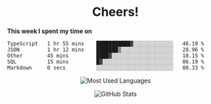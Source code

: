 <h1 align="center">Cheers!</h1>

**This week I spent my time on**
<!--START_SECTION:waka-->

```text
TypeScript   1 hr 55 mins    ███████████▓░░░░░░░░░░░░░   46.19 %
JSON         1 hr 12 mins    ███████▒░░░░░░░░░░░░░░░░░   28.96 %
Other        45 mins         ████▓░░░░░░░░░░░░░░░░░░░░   18.15 %
SQL          15 mins         █▓░░░░░░░░░░░░░░░░░░░░░░░   06.19 %
Markdown     0 secs          ░░░░░░░░░░░░░░░░░░░░░░░░░   00.33 %
```

<!--END_SECTION:waka-->

<p align="center"><img src="https://github-readme-stats.vercel.app/api/top-langs/?username=thnkrn&layout=compact&hide=html&theme=tokyonight" alt="Most Used Languages" /></p>

<p align="center"><img src="https://github-readme-stats.vercel.app/api?username=thnkrn&show_icons=true&count_private=true&theme=tokyonight" alt="GitHub Stats" /></p>

<!-- <p align="center"><a href="https://wakatime.com"><img src="https://wakatime.com/share/@thnkrn/40092326-d1bd-471b-89da-9a7c63939402.png" /></p>
 -->

